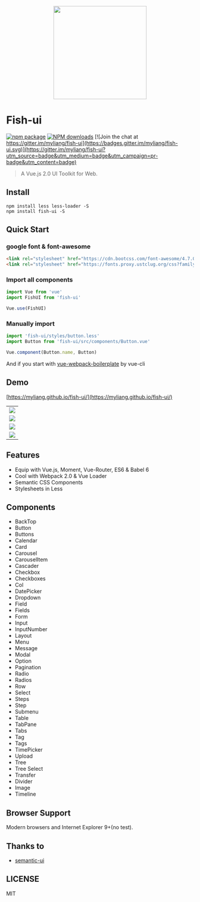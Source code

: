 
<p align="center">
  <a href="https://github.com/myliang/fish-ui">
    <img width="250" src="/static/logo.png?raw=true">
  </a>
</p>

# Fish-ui

[![npm package](https://img.shields.io/npm/v/fish-ui.svg)](https://www.npmjs.org/package/fish-ui)
[![NPM downloads](http://img.shields.io/npm/dm/fish-ui.svg)](https://npmjs.org/package/fish-ui)
[![Join the chat at https://gitter.im/myliang/fish-ui](https://badges.gitter.im/myliang/fish-ui.svg)](https://gitter.im/myliang/fish-ui?utm_source=badge&utm_medium=badge&utm_campaign=pr-badge&utm_content=badge)

> A Vue.js 2.0 UI Toolkit for Web.

## Install
```shell
npm install less less-loader -S
npm install fish-ui -S
```

## Quick Start

### google font & font-awesome
``` html
<link rel="stylesheet" href="https://cdn.bootcss.com/font-awesome/4.7.0/css/font-awesome.css"/>
<link rel="stylesheet" href="https://fonts.proxy.ustclug.org/css?family=Lato:400,700,400italic,700italic&subset=latin"/>
```

### Import all components
``` javascript
import Vue from 'vue'
import FishUI from 'fish-ui'

Vue.use(FishUI)

```

### Manually import
``` javascript
import 'fish-ui/styles/button.less'
import Button from 'fish-ui/src/components/Button.vue'

Vue.component(Button.name, Button)

```


And if you start with [vue-webpack-boilerplate](https://github.com/vuejs-templates/webpack) by vue-cli

## Demo
[https://myliang.github.io/fish-ui/](https://myliang.github.io/fish-ui/)
<table>
<tbody>
<tr>
<td align="center">
  <a href="https://myliang.github.io/fish-ui/#/components/button">
    <img src="/static/button.png?raw=true">
  </a>
</td>
</tr>
<tr>
<td align="center">
  <a href="https://myliang.github.io/fish-ui/#/components/card">
    <img src="/static/card.png?raw=true">
  </a>
</td>
</tr>
<tr>
<td align="center">
  <a href="https://myliang.github.io/fish-ui/#/components/form">
    <img src="/static/form.png?raw=true">
  </a>
</td>
</tr>
<tr>
<td align="center">
  <a href="https://myliang.github.io/fish-ui/#/components/tree-select">
    <img src="/static/treeselect.png?raw=true">
  </a>
</td>
</tr>
</tbody>
</table>

## Features
- Equip with Vue.js, Moment, Vue-Router, ES6 & Babel 6
- Cool with Webpack 2.0 & Vue Loader
- Semantic CSS Components
- Stylesheets in Less

## Components
  - BackTop
  - Button
  - Buttons
  - Calendar
  - Card
  - Carousel
  - CarouselItem
  - Cascader
  - Checkbox
  - Checkboxes
  - Col
  - DatePicker
  - Dropdown
  - Field
  - Fields
  - Form
  - Input
  - InputNumber
  - Layout
  - Menu
  - Message
  - Modal
  - Option
  - Pagination
  - Radio
  - Radios
  - Row
  - Select
  - Steps
  - Step
  - Submenu
  - Table
  - TabPane
  - Tabs
  - Tag
  - Tags
  - TimePicker
  - Upload
  - Tree
  - Tree Select
  - Transfer
  - Divider
  - Image
  - Timeline


## Browser Support
Modern browsers and Internet Explorer 9+(no test).

## Thanks to
- [semantic-ui](http://semantic-ui.com/)

## LICENSE
MIT
